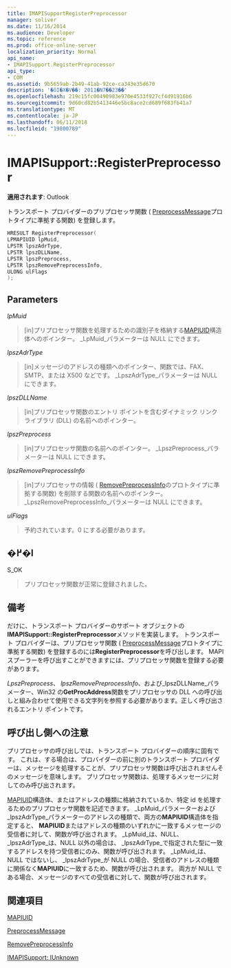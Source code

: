 ```yaml
---
title: IMAPISupportRegisterPreprocessor
manager: soliver
ms.date: 11/16/2014
ms.audience: Developer
ms.topic: reference
ms.prod: office-online-server
localization_priority: Normal
api_name:
- IMAPISupport.RegisterPreprocessor
api_type:
- COM
ms.assetid: 9b5659ab-2b49-41ab-92ce-ca343e35d670
description: '�ŏI�X�V��: 2011�N7��23��'
ms.openlocfilehash: 219c15fc00490983e970e4533f927cf4d91916b6
ms.sourcegitcommit: 9d60cd82b5413446e5bc8ace2cd689f683fb41a7
ms.translationtype: MT
ms.contentlocale: ja-JP
ms.lasthandoff: 06/11/2018
ms.locfileid: "19800789"
---
```

# <a name="imapisupportregisterpreprocessor"></a>IMAPISupport::RegisterPreprocessor

  
  
**適用されます**: Outlook 
  
トランスポート プロバイダーのプリプロセッサ関数 ( [PreprocessMessage](preprocessmessage.md)プロトタイプに準拠する関数) を登録します。 
  
```cpp
HRESULT RegisterPreprocessor(
LPMAPIUID lpMuid,
LPSTR lpszAdrType,
LPSTR lpszDLLName,
LPSTR lpszPreprocess,
LPSTR lpszRemovePreprocessInfo,
ULONG ulFlags
);
```

## <a name="parameters"></a>Parameters

 _lpMuid_
  
> [in]プリプロセッサ関数を処理するための識別子を格納する[MAPIUID](mapiuid.md)構造体へのポインター。 _LpMuid_パラメーターは NULL にできます。 
    
 _lpszAdrType_
  
> [in]メッセージのアドレスの種類へのポインター、関数では、FAX、SMTP、または X500 などです。 _LpszAdrType_パラメーターは NULL にできます。 
    
 _lpszDLLName_
  
> [in]プリプロセッサ関数のエントリ ポイントを含むダイナミック リンク ライブラリ (DLL) の名前へのポインター。
    
 _lpszPreprocess_
  
> [in]プリプロセッサ関数の名前へのポインター。 _LpszPreprocess_パラメーターは NULL にできます。 
    
 _lpszRemovePreprocessInfo_
  
> [in]プリプロセッサの情報 ( [RemovePreprocessInfo](removepreprocessinfo.md)のプロトタイプに準拠する関数) を削除する関数の名前へのポインター。 _LpszRemovePreprocessInfo_パラメーターは NULL にできます。 
    
 _ulFlags_
  
> 予約されています。0 にする必要があります。
    
## <a name="return-value"></a>�߂�l

S_OK 
  
> プリプロセッサ関数が正常に登録されました。
    
## <a name="remarks"></a>備考

だけに、トランスポート プロバイダーのサポート オブジェクトの**IMAPISupport::RegisterPreprocessor**メソッドを実装します。 トランスポート プロバイダーは、プリプロセッサ関数 ( [PreprocessMessage](preprocessmessage.md)プロトタイプに準拠する関数) を登録するのには**RegisterPreprocessor**を呼び出します。 MAPI スプーラーを呼び出すことができますには、プリプロセッサ関数を登録する必要があります。 
  
_LpszPreprocess_、 _lpszRemovePreprocessInfo_、および_lpszDLLName_パラメーター、Win32 の**GetProcAddress**関数をプリプロセッサの DLL への呼び出しと組み合わせて使用できる文字列を参照する必要があります。正しく呼び出されるエントリ ポイントです。 
  
## <a name="notes-to-callers"></a>呼び出し側への注意

プリプロセッサの呼び出しでは、トランスポート プロバイダーの順序に固有です。 これは、する場合は、プロバイダーの前に別のトランスポート プロバイダーは、メッセージを処理することが、プリプロセッサ関数は呼び出されませんそのメッセージを意味します。 プリプロセッサ関数は、処理するメッセージに対してのみ呼び出されます。
  
[MAPIUID](mapiuid.md)構造体、またはアドレスの種類に格納されているか、特定 id を処理するためのプリプロセッサ関数を記述できます。 _LpMuid_パラメーターおよび_lpszAdrType_パラメーターのアドレスの種類で、両方の**MAPIUID**構造体を指定すると、 **MAPIUID**またはアドレスの種類のいずれかに一致するメッセージの受信者に対して、関数が呼び出されます。 _LpMuid_は、NULL、 _lpszAdrType_は、NULL 以外の場合は、 _lpszAdrType_で指定された型に一致するアドレスを持つ受信者にのみ、関数が呼び出されます。 _LpMuid_は、NULL ではないし、 _lpszAdrType_が NULL の場合、受信者のアドレスの種類に関係なく**MAPIUID**に一致するため、関数が呼び出されます。 両方が NULL である場合、メッセージのすべての受信者に対して、関数が呼び出されます。
  
## <a name="see-also"></a>関連項目



[MAPIUID](mapiuid.md)
  
[PreprocessMessage](preprocessmessage.md)
  
[RemovePreprocessInfo](removepreprocessinfo.md)
  
[IMAPISupport: IUnknown](imapisupportiunknown.md)

